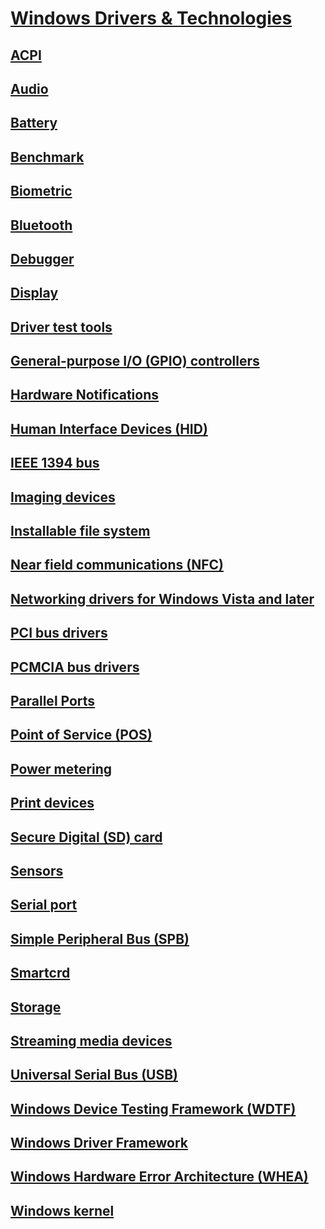 # [Windows Drivers & Technologies](index.md)
## [ACPI](_acpi/index.md)
## [Audio](_audio/index.md)
## [Battery](_battery/index.md)
## [Benchmark](_benchmark/index.md)
## [Biometric](_biometric/index.md)
## [Bluetooth](_bltooth/index.md)
## [Debugger](_debugger/index.md)
## [Display](_display/index.md)
## [Driver test tools](_devtest/index.md)
## [General-purpose I/O (GPIO) controllers](_gpio/index.md)
## [Hardware Notifications](_gpiobtn/index.md)
## [Human Interface Devices (HID)](_hid/index.md)
## [IEEE 1394 bus](_ieee/index.md)
## [Imaging devices](_image/index.md)
## [Installable file system](_ifsk/index.md)
## [Near field communications (NFC)](_nfpdrivers/index.md)
## [Networking drivers for Windows Vista and later](_netvista/index.md)
## [PCI bus drivers](_pci/index.md)
## [PCMCIA bus drivers](_pcmcia/index.md)
## [Parallel Ports](_parports/index.md)
## [Point of Service (POS)](_pos/index.md)
## [Power metering](_powermeter/index.md)
## [Print devices](_print/index.md)
## [Secure Digital (SD) card](_sd/index.md)
## [Sensors](_sensors/index.md)
## [Serial port](_serports/index.md)
## [Simple Peripheral Bus (SPB)](_spb/index.md)
## [Smartcrd](_smartcrd/index.md)
## [Storage](_storage/index.md)
## [Streaming media devices](_stream/index.md)
## [Universal Serial Bus (USB)](_usbref/index.md)
## [Windows Device Testing Framework (WDTF)](_dtf/index.md)
## [Windows Driver Framework](_wdf/index.md)
## [Windows Hardware Error Architecture (WHEA)](_whea/index.md)
## [Windows kernel](_kernel/index.md)